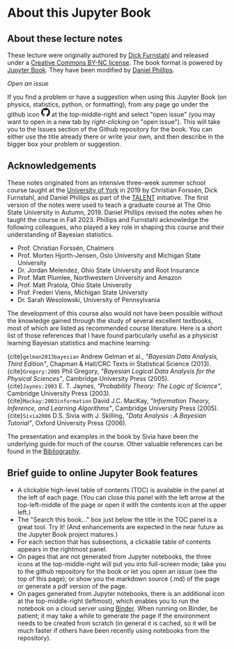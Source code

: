 # About this Jupyter Book


## About these lecture notes

These lecture were originally authored by [Dick Furnstahl](https://physics.osu.edu/people/furnstahl.1) and released under a [Creative Commons BY-NC license](https://creativecommons.org/licenses/by-nc/4.0/). The book format is powered by [Jupyter Book](https://jupyterbook.org/). They have been modified by [Daniel Phillips](https://www.ohio.edu/cas/phillid1).

_Open an issue_

If you find a problem or have a suggestion when using this Jupyter Book (on physics, statistics, python, or formatting), from any page go under the github icon <img src="/_images/GitHub-Mark-32px.png" alt="github download icon" width="20px"> at the top-middle-right and select "open issue" (you may want to open in a new tab by *right-clicking* on "open issue"). This will take you to the Issues section of the Github repository for the book. You can either use the title already there or write your own, and then describe in the bigger box your problem or suggestion.


## Acknowledgements

These notes originated from an intensive three-week summer school course taught at the [University of York](https://www.york.ac.uk/) in 2019 by Christian Forssén, Dick Furnstahl, and Daniel Phillips as part of the [TALENT](https://fribtheoryalliance.org/TALENT/) initiative. The first version of the notes were used to teach a graduate course at The Ohio State University in Autumn, 2019. Daniel Phillips revised the notes when he taught the course in Fall 2023. Phillips and Furnstahl acknowledge the following colleagues, who played a key role in shaping this course and their understanding of Bayesian statistics.

* Prof. Christian Forssén, Chalmers
* Prof. Morten Hjorth-Jensen, Oslo University and Michigan State University
* Dr. Jordan Melendez, Ohio State University and Root Insurance
* Prof. Matt Plumlee, Northwestern University and Amazon
* Prof. Matt Pratola, Ohio State University
* Prof. Frederi Viens, Michigan State University
* Dr. Sarah Wesolowski, University of Pennsylvania

The development of this course also would not have been possible without the knowledge gained through the study of several excellent textbooks, most of which are listed as recommended course literature. Here is a short list of those references that I have found particularly useful as a physicist learning Bayesian statistics and machine learning:

{cite}`gelman2013bayesian` Andrew Gelman et al., *"Bayesian Data Analysis, Third Edition"*, Chapman & Hall/CRC Texts in Statistical Science (2013). <br/>
{cite}`Gregory:2005` Phil Gregory, *"Bayesian Logical Data Analysis for the Physical Sciences"*, Cambridge University Press (2005). <br/>
{cite}`Jaynes:2003` E. T. Jaynes, *"Probability Theory: The Logic of Science"*, Cambridge University Press (2003). <br/>
{cite}`Mackay:2003information` David J.C. MacKay, *"Information Theory, Inference, and Learning Algorithms"*, Cambridge University Press (2005). <br/>
{cite}`Sivia2006` D.S. Sivia with J. Skilling, *"Data Analysis : A Bayesian Tutorial"*, Oxford University Press (2006).

The presentation and examples in the book by Sivia have been the underlying guide for much of the course. 
Other valuable references can be found in the [Bibliography](/content/zbibliography.md).

## Brief guide to online Jupyter Book features

* A clickable high-level table of contents (TOC) is available in the panel at the left of each page. (You can close this panel with the left arrow at the top-left-middle of the page or open it with the contents icon at the upper left.) 
* The "Search this book..." box just below the title in the TOC panel is a great tool.     Try it! (And enhancements are expected in the near future as the Jupyter Book project matures.)
* For each section that has subsections, a clickable table of contents appears in the rightmost panel.
* On pages that are not generated from Jupyter notebooks, the three icons at the top-middle-right will put you into full-screen mode; take you to the github repository for the book or let you open an issue (see the top of this page); or show you the markdown source (.md) of the page or generate a pdf version of the page.
* On pages generated from Jupyter notebooks, there is an additional icon at the top-middle-right (leftmost), which enables you to run the notebook on a cloud server using [Binder](https://mybinder.org). When running on Binder, be patient; it may take a while to generate the page if the environment needs to be created from scratch (in general it is cached, so it will be much faster if others have been recently using notebooks from the repository).    



